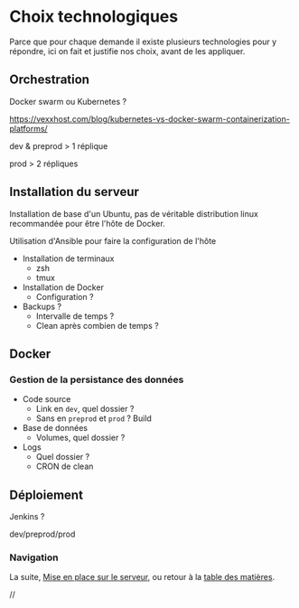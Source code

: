 # Choix technologiques

Parce que pour chaque demande il existe plusieurs technologies pour y répondre, ici on fait et justifie nos choix, avant de les appliquer.



## Orchestration

Docker swarm ou Kubernetes ?

https://vexxhost.com/blog/kubernetes-vs-docker-swarm-containerization-platforms/

dev & preprod > 1 réplique

prod > 2 répliques



## Installation du serveur

Installation de base d'un Ubuntu, pas de véritable distribution linux recommandée pour être l'hôte de Docker.

Utilisation d'Ansible pour faire la configuration de l'hôte

- Installation de terminaux
	- zsh
	- tmux
- Installation de Docker
	- Configuration ?
- Backups ?
	- Intervalle de temps ?
	- Clean après combien de temps ?



## Docker


### Gestion de la persistance des données

- Code source
	- Link en `dev`, quel dossier ?
	- Sans en `preprod` et `prod` ? Build
- Base de données
	- Volumes, quel dossier ?
- Logs
	- Quel dossier ? 
	- CRON de clean



## Déploiement

Jenkins ?

dev/preprod/prod


### Navigation

La suite, [Mise en place sur le serveur](/docs/11-Mise-en-place.md), ou retour à la [table des matières](https://github.com/youpiwaza/notes-serveur).



































//